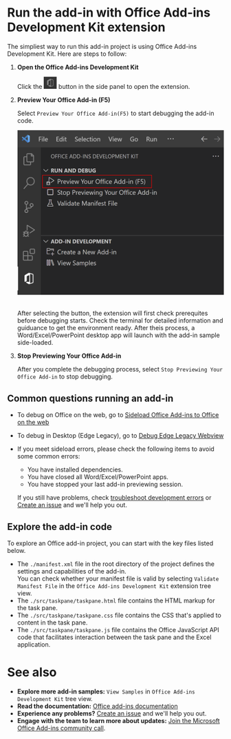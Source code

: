 # Run the add-in with Office Add-ins Development Kit extension
The simpliest way to run this add-in project is using Office Add-ins Development Kit. Here are steps to follow:

1. **Open the Office Add-ins Development Kit**
    
    Click the <img src="./assets/Icon_Office_Add-ins_Development_Kit.png" width="30"/> button in the side panel to open the extension.

1. **Preview Your Office Add-in (F5)**
    
    Select `Preview Your Office Add-in(F5)` to start debugging the add-in code. 
    
    <img src="./assets/devkit_preview.png" width="500"/>

    <br>After selecting the button, the extension will first check prerequites before debugging starts. Check the terminal for detailed information and guiduance to get the environment ready. After theis process, a Word/Excel/PowerPoint desktop app will launch with the add-in sample side-loaded.
    
1.  **Stop Previewing Your Office Add-in**

    After you complete the debugging process, select `Stop Previewing Your Office Add-in` to stop debugging.
    
## Common questions running an add-in
    
* To debug on Office on the web, go to [Sideload Office Add-ins to Office on the web](https://learn.microsoft.com/office/dev/add-ins/testing/sideload-office-add-ins-for-testing)
* To debug in Desktop (Edge Legacy), go to [Debug Edge Legacy Webview](https://learn.microsoft.com/office/dev/add-ins/testing/debug-add-ins-using-devtools-edge-legacy)
* If you meet sideload errors, please check the following items to avoid some common errors:
    * You have installed dependencies.
    * You have closed all Word/Excel/PowerPoint apps.
    * You have stopped your last add-in previewing session.

    If you still have problems, check [troubleshoot development errors]( https://learn.microsoft.com/en-us/office/dev/add-ins/testing/troubleshoot-development-errors) or [Create an issue](https://aka.ms/officedevkitnewissue) and we'll help you out.  


## Explore the add-in code
To explore an Office add-in project, you can start with the key files listed below.

- The `./manifest.xml` file in the root directory of the project defines the settings and capabilities of the add-in.  <br>You can check whether your manifest file is valid by selecting `Validate Manifest File` in the `Office Add-ins Development Kit` extension tree view.
- The `./src/taskpane/taskpane.html` file contains the HTML markup for the task pane.
- The `./src/taskpane/taskpane.css` file contains the CSS that's applied to content in the task pane.
- The `./src/taskpane/taskpane.js` file contains the Office JavaScript API code that facilitates interaction between the task pane and the Excel application.

# See also
* **Explore more add-in samples:** `View Samples` in `Office Add-ins Development Kit` tree view.
* **Read the documentation:** [Office add-ins documentation](https://learn.microsoft.com/office/dev/add-ins/overview/office-add-ins)
* **Experience any problems?** [Create an issue](https://aka.ms/officedevkitnewissue) and we'll help you out.
* **Engage with the team to learn more about updates:** [Join the Microsoft Office Add-ins community call](https://learn.microsoft.com/office/dev/add-ins/overview/office-add-ins-community-call).
